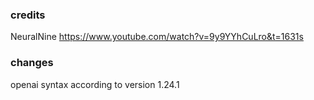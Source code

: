 ### credits
NeuralNine
https://www.youtube.com/watch?v=9y9YYhCuLro&t=1631s

### changes
openai syntax according to version 1.24.1
